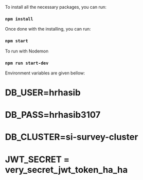 To install all the necessary packages, you can run:

### `npm install`

Once done with the installing, you can run:

### `npm start`

To run with Nodemon 
### `npm run start-dev`

Environment variables are given bellow:

#  DB_USER=hrhasib
# DB_PASS=hrhasib3107
# DB_CLUSTER=si-survey-cluster
# JWT_SECRET = very_secret_jwt_token_ha_ha